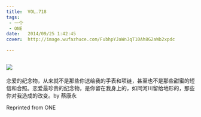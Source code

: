 ```yaml
---
title:	VOL.718
tags:
 - 一个
 - ONE
date:	2014/09/25 1:42:45
cover:	http://image.wufazhuce.com/FubhpYJaWnJqT10Ah8G2aWb2xpdc

---
```

![](http://image.wufazhuce.com/FubhpYJaWnJqT10Ah8G2aWb2xpdc)
---

恋爱的纪念物，从来就不是那些你送给我的手表和项链，甚至也不是那些甜蜜的短信和合照。恋爱最珍贵的纪念物，是你留在我身上的，如同河川留给地形的，那些你对我造成的改变。by 蔡康永
 
Reprinted from ONE
